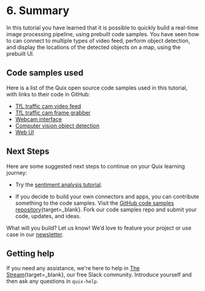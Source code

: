 # 6. Summary

In this tutorial you have learned that it is possible to quickly build a real-time image processing pipeline, using prebuilt code samples. You have seen how to can connect to multiple types of video feed, perform object detection, and display the locations of the detected objects on a map, using the prebuilt UI.

## Code samples used

Here is a list of the Quix open source code samples used in this tutorial, with links to their code in GitHub:

* [TfL traffic cam video feed](https://github.com/quixio/quix-samples/tree/main/python/sources/TFL-Camera-Feed)
* [TfL traffic cam frame grabber](https://github.com/quixio/quix-samples/tree/main/python/transformations/TFL-Camera-Frame-Extraction)
* [Webcam interface](https://github.com/quixio/quix-samples/tree/main/applications/image-processing/webcam-input)
* [Computer vision object detection](https://github.com/quixio/quix-samples/tree/main/python/transformations/Image-processing-object-detection)
* [Web UI](https://github.com/quixio/quix-samples/tree/main/nodejs/advanced/Image-Processing-UI)

## Next Steps

Here are some suggested next steps to continue on your Quix learning journey:

* Try the [sentiment analysis tutorial](../sentiment-analysis/index.md).

* If you decide to build your own connectors and apps, you can contribute something to the code samples. Visit the [GitHub code samples repository](https://github.com/quixio/quix-samples){target=_blank}. Fork our code samples repo and submit your code, updates, and ideas.

What will you build? Let us know! We’d love to feature your project or use case in our [newsletter](https://www.quix.io/community/).

## Getting help

If you need any assistance, we're here to help in [The Stream](https://join.slack.com/t/stream-processing/shared_invite/zt-13t2qa6ea-9jdiDBXbnE7aHMBOgMt~8g){target=_blank}, our free Slack community. Introduce yourself and then ask any questions in `quix-help`.
